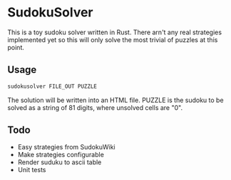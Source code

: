 # SudokuSolver

This is a toy sudoku solver written in  Rust. There arn't any real
strategies implemented yet so this will only solve the most trivial
of puzzles at this point.

## Usage

```bash
sudokusolver FILE_OUT PUZZLE
```

The solution will be written into an HTML file. PUZZLE is the sudoku to be
solved as a string of 81 digits, where unsolved cells are "0".

## Todo

- Easy strategies from SudokuWiki
- Make strategies configurable
- Render suduku to ascii table
- Unit tests
